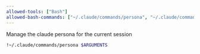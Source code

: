 ```yaml
---
allowed-tools: ["Bash"]
allowed-bash-commands: ["~/.claude/commands/persona", "~/.claude/commands/persona:*"]
---
```

Manage the claude persona for the current session
```bash
!~/.claude/commands/persona $ARGUMENTS
```
